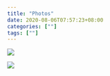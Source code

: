 ```yaml
---
title: "Photos"
date: 2020-08-06T07:57:23+08:00
categories: [""]
tags: [""]
---
```


![](http://cdn.superssssss.cn/image/picture.jpeg)

![](http://cdn.superssssss.cn/image/picture1.jpeg)